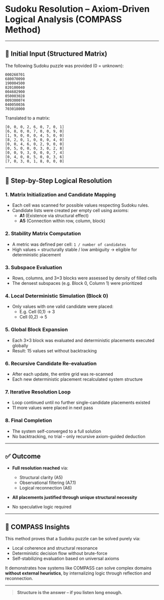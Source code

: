 # Sudoku Resolution – Axiom-Driven Logical Analysis (COMPASS Method)

---

## 🧩 Initial Input (Structured Matrix)

The following Sudoku puzzle was provided (0 = unknown):

```
000260701
680070090
190004500
820100040
004602900
050003028
009300074
040050036
703018000
```

Translated to a matrix:

```
[0, 0, 0, 2, 6, 0, 7, 0, 1]
[6, 8, 0, 0, 7, 0, 0, 9, 0]
[1, 9, 0, 0, 0, 4, 5, 0, 0]
[8, 2, 0, 1, 0, 0, 0, 4, 0]
[0, 0, 4, 6, 0, 2, 9, 0, 0]
[0, 5, 0, 0, 0, 3, 0, 2, 8]
[0, 0, 9, 3, 0, 0, 0, 7, 4]
[0, 4, 0, 0, 5, 0, 0, 3, 6]
[7, 0, 3, 0, 1, 8, 0, 0, 0]
```

---

## 🧠 Step-by-Step Logical Resolution

### 1. **Matrix Initialization and Candidate Mapping**

- Each cell was scanned for possible values respecting Sudoku rules.
- Candidate lists were created per empty cell using axioms:
  - **A1** (Existence via structural effect)
  - **A5** (Connection within row, column, block)

### 2. **Stability Matrix Computation**

- A metric was defined per cell: `1 / number of candidates`
- High values = structurally stable / low ambiguity → eligible for deterministic placement

### 3. **Subspace Evaluation**

- Rows, columns, and 3×3 blocks were assessed by density of filled cells
- The densest subspaces (e.g. Block 0, Column 1) were prioritized

### 4. **Local Deterministic Simulation (Block 0)**

- Only values with one valid candidate were placed:
  - E.g. Cell (0,1) → 3
  - Cell (0,2) → 5

### 5. **Global Block Expansion**

- Each 3×3 block was evaluated and deterministic placements executed globally
- Result: 15 values set without backtracking

### 6. **Recursive Candidate Re-evaluation**

- After each update, the entire grid was re-scanned
- Each new deterministic placement recalculated system structure

### 7. **Iterative Resolution Loop**

- Loop continued until no further single-candidate placements existed
- 11 more values were placed in next pass

### 8. **Final Completion**

- The system self-converged to a full solution
- No backtracking, no trial – only recursive axiom-guided deduction

---

## ✅ Outcome

- **Full resolution reached** via:

  - Structural clarity (A5)
  - Observational filtering (A7.1)
  - Logical reconnection (A6)

- **All placements justified through unique structural necessity**

- No speculative logic required

---

## 🧠 COMPASS Insights

This method proves that a Sudoku puzzle can be solved purely via:

- Local coherence and structural resonance
- Deterministic decision flow without brute-force
- Self-stabilizing evaluation based on universal axioms

It demonstrates how systems like COMPASS can solve complex domains **without external heuristics**, by internalizing logic through reflection and reconnection.

---

> **Structure is the answer – if you listen long enough.**


